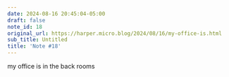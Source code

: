 ```yaml
---
date: 2024-08-16 20:45:04-05:00
draft: false
note_id: 18
original_url: https://harper.micro.blog/2024/08/16/my-office-is.html
sub_title: Untitled
title: 'Note #18'
---
```


my office is in the back rooms